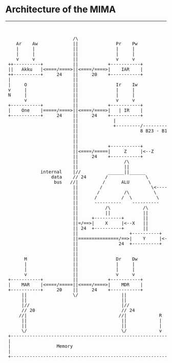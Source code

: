 Architecture of the MIMA
===
---

<pre>


                         /\
    Ar    Aw             ||              Pr    Pw  
    |     |              ||              |     |   
    |     |              ||              |     |   
    v     v              ||              v     v   
 ++----------+           ||           +-----------+
 ||   Akku   |<====/====>||<====/====>|    IAR    |               +-----+
 ++----------+     24    ||     20    +-----------+               |     |
 |                       ||                                       | clk |
 |     O                 ||              Ir    Iw                 |     |
 v     |                 ||              |     |                  +-----+
 N     |                 ||              |     |                     |
       v                 ||              v     v                     v
 +-----------+           ||           +-----------+           +-------------+
 |    One    |=====/====>||<====/====>|   | IR    |           |             |
 +-----------+     24    ||     24    +-----------+           |   Control   |
                         ||             |                     |             |
                         ||             +---------/---------->|     Unit    |
                         ||                       8 B23 - B16 |             |
                         ||                                   |      CU     |
                         ||                                   |             |
                         ||           +-----------+           +-------------+
                         ||<====/=====|     Z     |<--Z              |
                         ||     24    +-----------+                  | C2 - C0
                         ||                 /\                       |
                         ||                 ||                       /3
             internal    |//          ______||______                 |
                 data    // 24       /              \                |
                  bus   //|         /      ALU       \               |
                         ||        /                  \<-------------+
                         ||       /         /\         \
                         ||      /         /  \         \
                         ||      ----------    ----------   
                         ||          /\            /\ 
                         ||          ||            ||
                         ||     +----------+       ||
                         ||=/==>|    X     |<--X   ||
                         || 24  +----------+       ||
                         ||                   +----------+ 
                         ||===============/==>|    Y     |<--Y
                         ||               24  +----------+
                         ||
                         ||
       M                 ||              Dr    Dw  
       |                 ||              |     |   
       |                 ||              |     |   
       v                 ||              v     v   
 +-----------+           ||           +-----------+
 |    MAR    |<====/=====||<====/====>|    MDR    |
 +-----------+     20    ||     24    +-----------+ 
      ||                 \/                || 
      ||                                   || 
      |//                                  |//
      // 20                                // 24
     //|                                  //|            R     W
      ||                                   ||            |     |
      ||                                   ||            |     |
      \/                                   \/            v     v
 +--------------------------------------------------------------------------+
 |                                                                          |
 |                 Memory                                                   |
 |                                                                          |
 +--------------------------------------------------------------------------+

 </pre>
